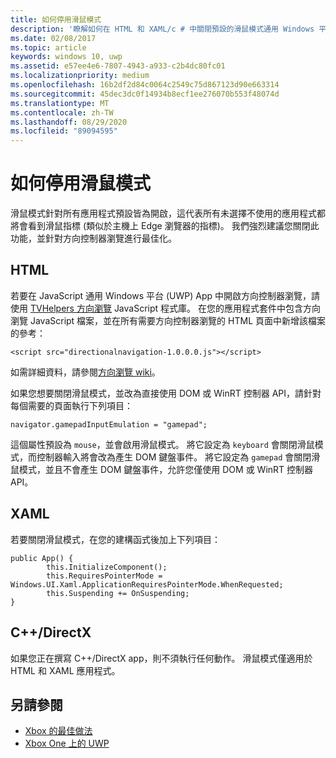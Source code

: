 ```yaml
---
title: 如何停用滑鼠模式
description: '瞭解如何在 HTML 和 XAML/c # 中關閉預設的滑鼠模式通用 Windows 平臺 (UWP) 應用程式。'
ms.date: 02/08/2017
ms.topic: article
keywords: windows 10, uwp
ms.assetid: e57ee4e6-7807-4943-a933-c2b4dc80fc01
ms.localizationpriority: medium
ms.openlocfilehash: 16b2df2d84c0064c2549c75d867123d90e663314
ms.sourcegitcommit: 45dec3dc0f14934b8ecf1ee276070b553f48074d
ms.translationtype: MT
ms.contentlocale: zh-TW
ms.lasthandoff: 08/29/2020
ms.locfileid: "89094595"
---
```

# <a name="how-to-disable-mouse-mode"></a>如何停用滑鼠模式
滑鼠模式針對所有應用程式預設皆為開啟，這代表所有未選擇不使用的應用程式都將會看到滑鼠指標 (類似於主機上 Edge 瀏覽器的指標)。 我們強烈建議您關閉此功能，並針對方向控制器瀏覽進行最佳化。   
   
## <a name="html"></a>HTML   
若要在 JavaScript 通用 Windows 平台 (UWP) App 中開啟方向控制器瀏覽，請使用 [TVHelpers 方向瀏覽](https://github.com/Microsoft/TVHelpers/wiki/Using-DirectionalNavigation) JavaScript 程式庫。 在您的應用程式套件中包含方向瀏覽 JavaScript 檔案，並在所有需要方向控制器瀏覽的 HTML 頁面中新增該檔案的參考：

```code
<script src="directionalnavigation-1.0.0.0.js"></script>
```
如需詳細資料，請參閱[方向瀏覽 wiki](https://github.com/Microsoft/TVHelpers/wiki/Using-DirectionalNavigation)。

如果您想要關閉滑鼠模式，並改為直接使用 DOM 或 WinRT 控制器 API，請針對每個需要的頁面執行下列項目： 
   
```code
navigator.gamepadInputEmulation = "gamepad";
```   

   這個屬性預設為 `mouse`，並會啟用滑鼠模式。 將它設定為 `keyboard` 會關閉滑鼠模式，而控制器輸入將會改為產生 DOM 鍵盤事件。 將它設定為 `gamepad` 會關閉滑鼠模式，並且不會產生 DOM 鍵盤事件，允許您僅使用 DOM 或 WinRT 控制器 API。

## <a name="xaml"></a>XAML    
若要關閉滑鼠模式，在您的建構函式後加上下列項目：   
   
```code
public App() {
        this.InitializeComponent();
        this.RequiresPointerMode = Windows.UI.Xaml.ApplicationRequiresPointerMode.WhenRequested;
        this.Suspending += OnSuspending;
}
```

## <a name="cdirectx"></a>C++/DirectX   
如果您正在撰寫 C++/DirectX app，則不須執行任何動作。 滑鼠模式僅適用於 HTML 和 XAML 應用程式。

## <a name="see-also"></a>另請參閱
- [Xbox 的最佳做法](tailoring-for-xbox.md)
- [Xbox One 上的 UWP](index.md)

